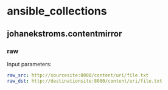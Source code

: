 # ansible_collections

## johanekstroms.contentmirror

### raw

Input parameters:

```yaml
raw_src: http://sourcesite:8080/content/uri/file.txt
raw_dst: http://destinationsite:8080/content/uri/file.txt
```
